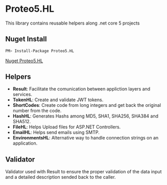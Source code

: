 # Proteo5.HL
This library contains reusable helpers along .net core 5 projects

## Nuget Install 

```sh
PM> Install-Package Proteo5.HL 
```

[Nuget Proteo5.HL](https://www.nuget.org/packages/Proteo5.HL/)

## Helpers

- **Result**: Facilitate the comunication between appliction layers and services.
- **TokenHL**: Create and validate JWT tokens.
- **ShortCodes**: Create code from long integers and get back the original number from the code.
- **HashHL**: Generates Hashs among MD5, SHA1, SHA256, SHA384 and SHA512.
- **FileHL**: Helps Upload files for ASP.NET Controllers.
- **EmailHL**: Helps send emails using SMTP.
- **EnvironmentsHL**: Alternative way to handle connection strings on an application.

## Validator

Validator used with Result to ensure the proper validation of the data input and a detailed description sended back to the caller. 
